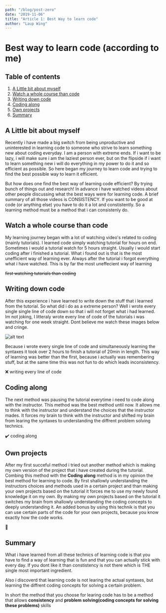 ```yaml
---
path: "/blog/post-zero"
date: "2019-11-06"
title: "Article 1: Best Way to learn code"
author: "Laup Wing"
---
```


# Best way to learn code (according to me)
## Table of contents
1. [A Little bit about myself](#a-little-bit-about-myself)
2. [Watch a whole course than code](#watch-a-whole-course-than-code)
3. [Writing down code](#writing-down-code)
4. [Coding along](#coding-along)
5. [Own projects](#own-projects)
6. [Summary](#summary)

## A Little bit about myself
Recently i have made a big switch from being unproductive and uninterested in learning code to someone who strive to learn something new about coding everyday. I am a person with extreme ends. If i want to be lazy, i will make sure i am the laziest person ever, but on the flipside if i want to learn something new i will do everything in my power to do it and so efficient as possible. So here began my journey to learn code and trying to find the best possible way to learn it efficient.

But how does one find the best way of learning code efficient? By trying bunch of things out and research! In advance i have watched videos about other people discussing what the best ways were for learning code. A brief summary of all those videos is CONSISTENCY. If you want to be good at code (or anything else) you have to do it a lot and constistently. So a learning method must be a method that i can consistenly do.

## Watch a whole course than code
My learning journey began with a lot of watching video's related to coding (mainly tutorials). I learned code simply watching tutorial for hours on end. Sometimes i would a tutorial watch for 5 hours straight. Usually i would start coding after i finished a tutorial. What i found out is that is the most unefficient way of learning ever. Always after the tutorial i forgot everything what i have watched. This is by far the most uneffecient way of learning

~~first watching tutorials than coding~~

## Writing down code
After this experience i have learned to write down the stuff that i learned from the tutorial. So what did i do as a extreme person? Well i wrote every single single line of code down so that i will not forget what i had learned. Im not joking, I litteraly wrote every line of code of the tutorials i was watching for one week straight. Dont believe me watch these images below and cringe.

![alt text](http://via.placeholder.com/640x360)

Because i wrote every single line of code and simultaneously learning the syntaxes it took over 2  hours to finish a tutorial of 20min in length. This way of learning was better than the first, because i actually was remembering stuff, but at the same time this was not fun to do which leads inconsistency. 

:x: writing every line of code

## Coding along
The next method was pausing the tutorial everytime i need to code along with the instructor. This method was the best method until now. It allows me to think with the instructor and understand the choices that the instructor mades. It forces my brain to think with the instructor and shifted my brain from learing the syntaxes to understanding the diffrent problem solving technics.

:heavy_check_mark: coding along

## Own projects
After my first succeful method i tried out another method which is making my own version of the project that i have created during the tutorial. Combing this method with the **Coding along** method is in my opinion the best method for learning to code. By first shallowly understanding the instructors choices and methods used in a certain project and than making your own projects based on the tutorial it forces me to use my newly found knowledge it on my own. By making my own projects based on the tutorial it switches my brain from shallowly understanding the coding concepts to deeply understanding it. An added bonus by using this technik is that you can use certain parts of the code for your own projects, because you know exactly how the code works.

:tada:

## Summary
What i have learned from all these technics of learning code is that you have to find a way of learning that is fun and that you can actually stick with every day. If you dont like it than constistency is not there which is THE single most important ingredient. 

Also i discoverd that learning code is not learing the actual syntaxes, but learning the diffrent coding concepts for solving a certain problem. 

In short the method that you choose for learing code has to be a method that allows **consistency** and **problem solving(coding concepts for solving these problems)** skills


